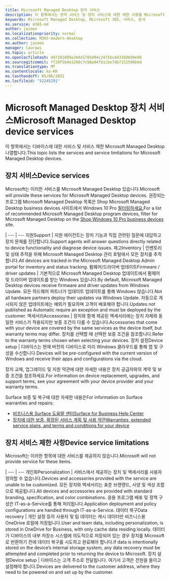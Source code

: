 ```yaml
---
title: Microsoft Managed Desktop 장치 서비스
description: 이 항목에서는 장치 서비스 및 장치 서비스에 대한 제한 사항을 Microsoft Managed Desktop.
keywords: Microsoft Managed Desktop, Microsoft 365, 서비스, 문서
ms.service: m365-md
author: jaimeo
ms.localizationpriority: normal
ms.collection: M365-modern-desktop
ms.author: jaimeo
manager: laurawi
ms.topic: article
ms.openlocfilehash: 4d7101899a204d1785d94c2475bcd433b0b99e98
ms.sourcegitcommit: ff20f5b4e3268c7c98a84fb1cbe7db7151596b6d
ms.translationtype: MT
ms.contentlocale: ko-KR
ms.lasthandoff: 05/06/2021
ms.locfileid: "52245291"
---
```

# <a name="microsoft-managed-desktop-device-services"></a><span data-ttu-id="f954c-104">Microsoft Managed Desktop 장치 서비스</span><span class="sxs-lookup"><span data-stu-id="f954c-104">Microsoft Managed Desktop device services</span></span>

<span data-ttu-id="f954c-105">이 항목에서는 디바이스에 대한 서비스 및 서비스 제한 Microsoft Managed Desktop 나열합니다.</span><span class="sxs-lookup"><span data-stu-id="f954c-105">This topic lists the services and service limitations for Microsoft Managed Desktop devices.</span></span>

## <a name="device-services"></a><span data-ttu-id="f954c-106">장치 서비스</span><span class="sxs-lookup"><span data-stu-id="f954c-106">Device services</span></span>

<span data-ttu-id="f954c-107">Microsoft는 이러한 서비스를 Microsoft Managed Desktop 있습니다.</span><span class="sxs-lookup"><span data-stu-id="f954c-107">Microsoft will provide these services for Microsoft Managed Desktop devices.</span></span> <span data-ttu-id="f954c-108">권장되는 프로그램 Microsoft Managed Desktop 목록은 Shop Microsoft Managed Desktop business devices 사이트에서 Windows 10 Pro [필터링하세요.](https://www.microsoft.com/windowsforbusiness/view-all-devices)</span><span class="sxs-lookup"><span data-stu-id="f954c-108">For a list of recommended Microsoft Managed Desktop program devices, filter for Microsoft Managed Desktop on the [Shop Windows 10 Pro business devices](https://www.microsoft.com/windowsforbusiness/view-all-devices) site.</span></span>

 | 
 --- | ---
<span data-ttu-id="f954c-109">지원</span><span class="sxs-lookup"><span data-stu-id="f954c-109">Support</span></span> | <span data-ttu-id="f954c-110">지원 에이전트는 장치 기능과 직접 관련된 질문에 대답하고 장치 문제를 진단합니다.</span><span class="sxs-lookup"><span data-stu-id="f954c-110">Support agents will answer questions directly related to device functionality and diagnose device issues.</span></span>
<span data-ttu-id="f954c-111">재고</span><span class="sxs-lookup"><span data-stu-id="f954c-111">Inventory</span></span> | <span data-ttu-id="f954c-112">인벤토리 및 상태 추적을 위해 Microsoft Managed Desktop 관리 포털에서 모든 장치를 추적합니다.</span><span class="sxs-lookup"><span data-stu-id="f954c-112">All devices are tracked in the Microsoft Managed Desktop Admin portal for inventory and status tracking.</span></span>
<span data-ttu-id="f954c-113">펌웨어/드라이버 업데이트</span><span class="sxs-lookup"><span data-stu-id="f954c-113">Firmware / driver updates</span></span> | <span data-ttu-id="f954c-114">기본적으로 Microsoft Managed Desktop 업데이트에서 펌웨어 및 드라이버 업데이트를 받는 Windows 있습니다.</span><span class="sxs-lookup"><span data-stu-id="f954c-114">By default, Microsoft Managed Desktop devices receive firmware and driver updates from Windows Update.</span></span> <span data-ttu-id="f954c-115">모든 하드웨어 파트너가 업데이트 업데이트를 통해 Windows 않습니다.</span><span class="sxs-lookup"><span data-stu-id="f954c-115">Not all hardware partners deploy their updates via Windows Update.</span></span> <span data-ttu-id="f954c-116">자동으로 게시되지 않은 업데이트에는 예외가 필요하며 고객이 배포해야 합니다.</span><span class="sxs-lookup"><span data-stu-id="f954c-116">Updates not published as Automatic require an exception and must be deployed by the customer.</span></span>
<span data-ttu-id="f954c-117">액세서리</span><span class="sxs-lookup"><span data-stu-id="f954c-117">Accessories</span></span> | <span data-ttu-id="f954c-118">장치와 함께 제공된 액세서리에는 장치 자체와 동일한 서비스가 적용되지만 보증 조건이 다를 수 있습니다.</span><span class="sxs-lookup"><span data-stu-id="f954c-118">Accessories that come with your device are covered by the same services as the device itself, but warranty terms may differ.</span></span> <span data-ttu-id="f954c-119">장치를 선택할 때 선택한 보증 조건을 참조합니다.</span><span class="sxs-lookup"><span data-stu-id="f954c-119">Refer to the warranty terms chosen when selecting your devices.</span></span> 
<span data-ttu-id="f954c-120">장치 설정</span><span class="sxs-lookup"><span data-stu-id="f954c-120">Device setup</span></span>    | <span data-ttu-id="f954c-121">디바이스는 현재 버전의 디바이스로 미리 Windows 클라우드를 통해 앱 및 구성을 수신합니다.</span><span class="sxs-lookup"><span data-stu-id="f954c-121">Devices will be pre-configured with the current version of Windows and receive their apps and configurations via the cloud.</span></span> 

<span data-ttu-id="f954c-122">장치 교체, 업그레이드 및 지원 약관에 대한 자세한 내용은 장치 공급자와의 계약 및 보증 조건을 참조하세요.</span><span class="sxs-lookup"><span data-stu-id="f954c-122">For information on device replacement, upgrades, and support terms, see your agreement with your device provider and your warranty terms.</span></span>

<span data-ttu-id="f954c-123">Surface 보증 및 복구에 대한 자세한 내용은</span><span class="sxs-lookup"><span data-stu-id="f954c-123">For information on Surface warranties and repairs:</span></span>
- [<span data-ttu-id="f954c-124">비즈니스용 Surface 도움말 센터</span><span class="sxs-lookup"><span data-stu-id="f954c-124">Surface for Business Help Center</span></span>](https://support.microsoft.com/hub/4339296/surface-for-business-help)
- [<span data-ttu-id="f954c-125">장치에 대한 보증, 확장된 서비스 계획 및 사용 약관</span><span class="sxs-lookup"><span data-stu-id="f954c-125">Warranties, extended service plans, and terms and conditions for your device</span></span>](https://support.microsoft.com/help/4040687/info-about-warranties-extended-service-plans-and-terms-conditions)


## <a name="device-service-limitations"></a><span data-ttu-id="f954c-126">장치 서비스 제한 사항</span><span class="sxs-lookup"><span data-stu-id="f954c-126">Device service limitations</span></span>

<span data-ttu-id="f954c-127">Microsoft는 이러한 항목에 대한 서비스를 제공하지 않습니다.</span><span class="sxs-lookup"><span data-stu-id="f954c-127">Microsoft will not provide service for these items.</span></span>

 | 
 --- | ---
<span data-ttu-id="f954c-128">개인화</span><span class="sxs-lookup"><span data-stu-id="f954c-128">Personalization</span></span> | <span data-ttu-id="f954c-129">서비스에서 제공하는 장치 및 액세서리를 사용자 정의할 수 없습니다.</span><span class="sxs-lookup"><span data-stu-id="f954c-129">Devices and accessories provided with the service are unable to be customized.</span></span> <span data-ttu-id="f954c-130">모든 장치와 액세서리는 표준 브랜랜드, 사양 및 색상 조합으로 제공됩니다.</span><span class="sxs-lookup"><span data-stu-id="f954c-130">All devices and accessories are provided with standard branding, specification, and color combinations.</span></span> <span data-ttu-id="f954c-131">응용 프로그램 배포 및 정책 구성은 IT-as-a-Service를 통해 처리됩니다.</span><span class="sxs-lookup"><span data-stu-id="f954c-131">Application deployment and policy configurations are handled through IT-as-a-Service.</span></span>
<span data-ttu-id="f954c-132">데이터 복구</span><span class="sxs-lookup"><span data-stu-id="f954c-132">Data recovery</span></span> | <span data-ttu-id="f954c-133">개인 설정 등의 사용자 및 팀 데이터는 캐시 데이터만 비즈니스용 OneDrive 로컬에 저장됩니다.</span><span class="sxs-lookup"><span data-stu-id="f954c-133">User and team data, including personalization, is stored in OneDrive for Business, with only cache data residing locally.</span></span> <span data-ttu-id="f954c-134">데이터가 디바이스의 내부 저장소 시스템에 의도적으로 저장되어 있는 경우 장치를 Microsoft로 반환하기 전에 데이터 복구를 시도하고 완료해야 합니다.</span><span class="sxs-lookup"><span data-stu-id="f954c-134">If data is intentionally stored on the device’s internal storage system, any data recovery must be attempted and completed prior to returning the device to Microsoft.</span></span>
<span data-ttu-id="f954c-135">장치 설정</span><span class="sxs-lookup"><span data-stu-id="f954c-135">Device setup</span></span> | <span data-ttu-id="f954c-136">디바이스는 고객 주소로 전달됩니다. 여기서 고객은 전원을 들이고 설정해야 합니다.</span><span class="sxs-lookup"><span data-stu-id="f954c-136">Devices are delivered to the customer address, where they need to be powered on and set up by the customer.</span></span>
